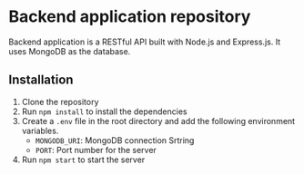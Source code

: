 # Backend application repository
Backend application is a RESTful API built with Node.js and Express.js. It uses MongoDB as the database.
##  Installation

1. Clone the repository
2. Run `npm install` to install the dependencies
3. Create a `.env` file in the root directory and add the following environment variables.
    - `MONGODB_URI`: MongoDB connection Srtring
    - `PORT`: Port number for the server
4. Run `npm start` to start the server